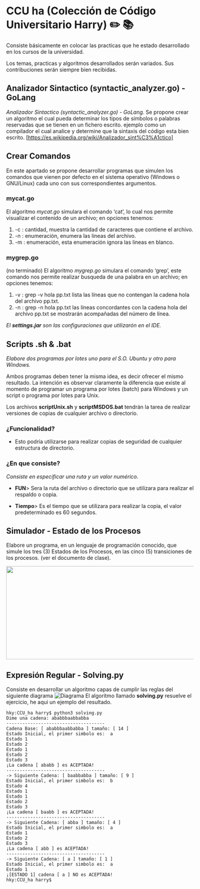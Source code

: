 # CCU ha (Colección de Código Universitario Harry) :pencil2: :books:

Consiste básicamente en colocar las practicas que he estado desarrollado en los cursos de la universidad.

Los temas, practicas y algoritmos desarrollados serán variados. Sus contribuciones serán siempre bien recibidas.
 
## Analizador Sintactico (syntactic_analyzer.go) - GoLang
*Analizador Sintactico (syntactic_analyzer.go) - GoLang.*
Se propone crear un algoritmo el cual pueda determinar los tipos de símbolos o palabras reservadas que se tienen en un fichero escrito. ejemplo como un compilador el cual analice y determine que la sintaxis del código esta bien escrito.
[https://es.wikipedia.org/wiki/Analizador_sint%C3%A1ctico]

## Crear Comandos
En este apartado se propone desarrollar programas que simulen los comandos que vienen por defecto en el sistema operativo (Windows o GNU/Linux) cada uno con sus correspondientes argumentos.

### mycat.go
El algoritmo *mycat.go* simulara el comando ‘cat’, lo cual nos permite visualizar el contenido de un archivo; en opciones tenemos:
1.	-c : cantidad, muestra la cantidad de caracteres que contiene el archivo.
2.	-n : enumeración, enumera las lineas del archivo.
3.  -m : enumeración, esta enumeración ignora las lineas en blanco.

### mygrep.go
(no terminado) El algoritmo *mygrep.go* simulara el comando ‘grep’, este comando nos permite realizar busqueda de una palabra en un archivo; en opciones tenemos:
1.  -v : grep -v hola pp.txt lista las líneas que no contengan la cadena hola del archivo pp.txt.
2.  -n : grep -n hola pp.txt las líneas concordantes con la cadena hola del archivo pp.txt se mostrarán acompañadas del número de línea.

*El <b>settings.jar</b> son las configuraciones que utilizarón en el IDE.*

## Scripts .sh & .bat
*Elabore dos programas por lotes uno para el S.O. Ubuntu y otro para Windows.*

Ambos programas deben tener la misma idea, es decir ofrecer el mismo resultado. La intención es observar claramente la diferencia que existe al momento de programar un programa por lotes (batch) para Windows y un script o programa por lotes para Unix.

Los archivos <b>scriptUnix.sh</b> y <b>scriptMSDOS.bat</b> tendrán la tarea de realizar versiones de copias de cualquier archivo o directorio.

### ¿Funcionalidad?
* Esto podría utilizarse para realizar copias de seguridad de cualquier estructura de directorio.

### ¿En que consiste?
_Consiste en especificar una ruta y un valor numérico._

* **FUN**> Sera la ruta del archivo o directorio que se utilizara para realizar el respaldo o copia.

* **Tiempo**> Es el tiempo que se utilizara para realizar la copia, el valor predeterminado es 60 segundos.

## Simulador - Estado de los Procesos
Elabore un programa, en un lenguaje de programación conocido, que simule los tres (3) Estados de los Procesos, en las cinco (5) transiciones de los procesos. (ver el documento de clase).

<img align="center" width="650px" height="250px" src="https://elpuig.xeill.net/Members/vcarceler/c1/didactica/apuntes/ud3/na7/modelo_5_estados.png">

## Expresión Regular - Solving.py
Consiste en desarrollar un algoritmo capas de cumplir las reglas del siguiente diagrama 
![Diagrama](https://github.com/HarryAlvarado28/CCU_ha/blob/master/img/pdc.jpeg)
El algoritmo llamado **solving.py** resuelve el ejercicio, he aqui un ejemplo del resultado.
````console
hky:CCU_ha harry$ python3 solving.py 
Dime una cadena: ababbbaabbabba          
-------------------------------------
Cadena Base: [ ababbbaabbabba ] tamaño: [ 14 ]
Estado Inicial, el primer simbolo es:  a
Estado 1
Estado 2
Estado 1
Estado 2
Estado 3
¡La cadena [ ababb ] es ACEPTADA!
-------------------------------------
-> Siguiente Cadena: [ baabbabba ] tamaño: [ 9 ]
Estado Inicial, el primer simbolo es:  b
Estado 4
Estado 1
Estado 1
Estado 2
Estado 3
¡La cadena [ baabb ] es ACEPTADA!
-------------------------------------
-> Siguiente Cadena: [ abba ] tamaño: [ 4 ]
Estado Inicial, el primer simbolo es:  a
Estado 1
Estado 2
Estado 3
¡La cadena [ abb ] es ACEPTADA!
-------------------------------------
-> Siguiente Cadena: [ a ] tamaño: [ 1 ]
Estado Inicial, el primer simbolo es:  a
Estado 1
¡[ESTADO 1] cadena [ a ] NO es ACEPTADA!
hky:CCU_ha harry$
````
